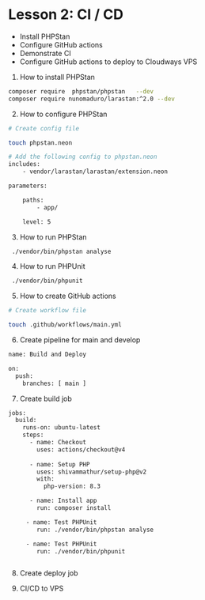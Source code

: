 
# Lesson 2: CI / CD

- Install PHPStan
- Configure GitHub actions
- Demonstrate CI
- Configure GitHub actions to deploy to Cloudways VPS

1. How to install PHPStan

```bash
composer require  phpstan/phpstan   --dev
composer require nunomaduro/larastan:^2.0 --dev
```

2. How to configure PHPStan

```bash
# Create config file

touch phpstan.neon

# Add the following config to phpstan.neon
includes:
    - vendor/larastan/larastan/extension.neon

parameters:

    paths:
        - app/

    level: 5

```

3. How to run PHPStan

```bash
 ./vendor/bin/phpstan analyse    
```


4. How to run PHPUnit

```bash
 ./vendor/bin/phpunit    
```


5. How to create GitHub actions

```bash
# Create workflow file

touch .github/workflows/main.yml

```

6. Create pipeline for main and develop

```bash
name: Build and Deploy

on:
  push:
    branches: [ main ]
```

7. Create build job
```bash
jobs:
  build:
    runs-on: ubuntu-latest
    steps:
      - name: Checkout
        uses: actions/checkout@v4
        
      - name: Setup PHP
        uses: shivammathur/setup-php@v2
        with:
          php-version: 8.3

      - name: Install app
        run: composer install

     - name: Test PHPUnit
        run: ./vendor/bin/phpstan analyse  

     - name: Test PHPUnit
        run: ./vendor/bin/phpunit  



```

8. Create deploy job


6. CI/CD to VPS